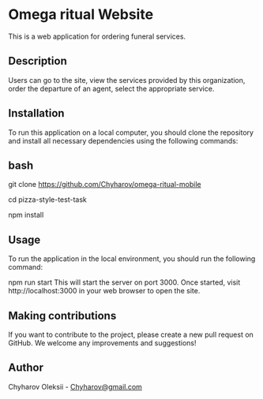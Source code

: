 # Omega ritual Website 

This is a web application for ordering funeral services.

## Description 

Users can go to the site, view the services provided by this
organization, order the departure of an agent, select the appropriate service.

## Installation 

To run this application on a local computer, you should clone the
repository and install all necessary dependencies using the following commands:

## bash

git clone https://github.com/Chyharov/omega-ritual-mobile

cd pizza-style-test-task

npm install

## Usage 

To run the application in the local environment, you should run the
following command:

npm run start This will start the server on port 3000. Once started, visit
http://localhost:3000 in your web browser to open the site.

## Making contributions 

If you want to contribute to the project, please create a
new pull request on GitHub. We welcome any improvements and suggestions!

## Author 

Chyharov Oleksii - Chyharov@gmail.com
